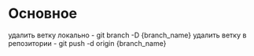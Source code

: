 # Основное

удалить ветку локально - git branch -D {branch_name}
	удалить ветку в репозитории - git push -d origin {branch_name}
